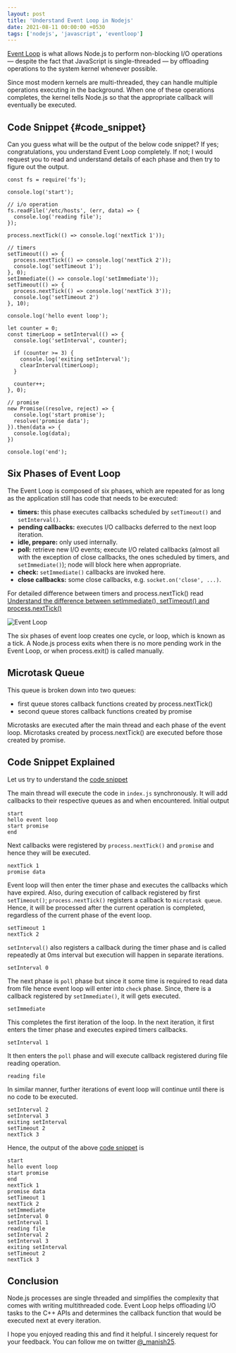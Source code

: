 ```yaml
---
layout: post
title: 'Understand Event Loop in Nodejs'
date: 2021-08-11 00:00:00 +0530
tags: ['nodejs', 'javascript', 'eventloop']
---
```


[Event Loop](https://nodejs.org/en/docs/guides/event-loop-timers-and-nexttick/#what-is-the-event-loop) is what allows Node.js to perform non-blocking I/O operations — despite the fact that JavaScript is single-threaded — by offloading operations to the system kernel whenever possible.

Since most modern kernels are multi-threaded, they can handle multiple operations executing in the background. When one of these operations completes, the kernel tells Node.js so that the appropriate callback will eventually be executed.

## Code Snippet {#code_snippet}
Can you guess what will be the output of the below code snippet?
If yes; congratulations, you understand Event Loop completely.
If not; I would request you to read and understand details of each phase and then try to figure out the output.

```
const fs = require('fs');

console.log('start');

// i/o operation
fs.readFile('/etc/hosts', (err, data) => {
  console.log('reading file');
});

process.nextTick(() => console.log('nextTick 1'));

// timers
setTimeout(() => {
  process.nextTick(() => console.log('nextTick 2'));
  console.log('setTimeout 1');
}, 0);
setImmediate(() => console.log('setImmediate'));
setTimeout(() => {
  process.nextTick(() => console.log('nextTick 3'));
  console.log('setTimeout 2')
}, 10);

console.log('hello event loop');

let counter = 0;
const timerLoop = setInterval(() => {
  console.log('setInterval', counter);

  if (counter >= 3) {
    console.log('exiting setInterval');
    clearInterval(timerLoop);
  }

  counter++;
}, 0);

// promise
new Promise((resolve, reject) => {
  console.log('start promise');
  resolve('promise data');
}).then(data => {
  console.log(data);
})

console.log('end');

```

## Six Phases of Event Loop

The Event Loop is composed of six phases, which are repeated for as long as the application still has code that needs to be executed:

- **timers:** this phase executes callbacks scheduled by `setTimeout()` and `setInterval()`.
- **pending callbacks:** executes I/O callbacks deferred to the next loop iteration.
- **idle, prepare:** only used internally.
- **poll:** retrieve new I/O events; execute I/O related callbacks (almost all with the exception of close callbacks, the ones scheduled by timers, and `setImmediate()`); node will block here when appropriate.
- **check:** `setImmediate()` callbacks are invoked here.
- **close callbacks:** some close callbacks, e.g. `socket.on('close', ...)`.

For detailed difference between timers and process.nextTick() read [Understand the difference between setImmediate(), setTimeout() and process.nextTick()](https://manisuec.blog/post/2021-07-30-timers-and-process-next-tick/)

![Event Loop](/img/posts/eventloop.png)

The six phases of event loop creates one cycle, or loop, which is known as a tick. A Node.js process exits when there is no more pending work in the Event Loop, or when process.exit() is called manually.

## Microtask Queue

This queue is broken down into two queues:

- first queue stores callback functions created by process.nextTick()
- second queue stores callback functions created by promise

Microtasks are executed after the main thread and each phase of the event loop. Microtasks created by process.nextTick() are executed before those created by  promise.

## Code Snippet Explained

Let us try to understand the [code snippet](#code_snippet)

The main thread will execute the code in `index.js` synchronously. It will add callbacks to their respective queues as and when encountered. Initial output 

```
start
hello event loop
start promise
end
```

Next callbacks were registered by `process.nextTick()` and `promise` and hence they will be executed.

```
nextTick 1
promise data
```

Event loop will then enter the timer phase and executes the callbacks which have expired. Also, during execution of callback registered by first `setTimeout()`; `process.nextTick()` registers a callback to `microtask queue`. Hence, it will be processed after the current operation is completed, regardless of the current phase of the event loop.

```
setTimeout 1
nextTick 2
```

`setInterval()` also registers a callback during the timer phase and is called repeatedly at 0ms interval but execution will happen in separate iterations.

```
setInterval 0
```

The next phase is `poll` phase but since it some time is required to read data from file hence event loop will enter into `check` phase. Since, there is a callback registered by `setImmediate()`, it will gets executed.

```
setImmediate
```

This completes the first iteration of the loop. In the next iteration, it first enters the timer phase and executes expired timers callbacks.

```
setInterval 1
```

It then enters the `poll` phase and will execute callback registered during file reading operation.

```
reading file
```

In similar manner, further iterations of event loop will continue until there is no code to be executed.

```
setInterval 2
setInterval 3
exiting setInterval
setTimeout 2
nextTick 3
```

Hence, the output of the above [code snippet](#code_snippet) is

```
start
hello event loop
start promise
end
nextTick 1
promise data
setTimeout 1
nextTick 2
setImmediate
setInterval 0
setInterval 1
reading file
setInterval 2
setInterval 3
exiting setInterval
setTimeout 2
nextTick 3
```

## Conclusion

Node.js processes are single threaded and simplifies the complexity that comes with writing multithreaded code.  Event Loop helps offloading I/O tasks to the C++ APIs and determines the callback function that would be executed next at every iteration.

I hope you enjoyed reading this and find it helpful. I sincerely request for your feedback. You can follow me on twitter [@_manish25](https://twitter.com/_manish25).


